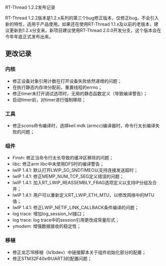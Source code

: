 RT-Thread 1.2.2发布记录

RT-Thread 1.2.2版本是1.2.x系列的第三个bug修正版本，仅修正bug，不会引入新的特性，适用于产品使用。如果还在使用RT-Thread 1.1.x及以前的老版本，建议更新到1.2.x分支来。新项目建议使用RT-Thread 2.0.0开发分支，这个版本会在今年年底正式发布出来。

## 更改记录 ##

### 内核 ###
* 修正设备对象引用计数在打开设备失败依然递增的问题；
* 在执行静态内存块分配前，重置线程的errno；
* 修正timer未打开调试选项时，无用的静态函数定义（导致编译警告）；
* 启动timer前，对timer进行强制移除；

### 工具
* 修正scons命令编译时，选择keil mdk (armcc)编译器时，命令行太长编译失败的问题；

### 组件 ###
* Finsh: 修正当命令行太长导致的缓冲区移除的问题；
* libc: 修正arm libc中未使用DFS时的编译警告；
* lwIP 1.4.1: 默认打开LWIP_SO_SNDTIMEO以支持连接发送超时；
* lwIP 1.4.1: 修正MEMP_NUM_TCP_SEG定义错误的问题；
* lwIP 1.4.1: 加入RT_LWIP_REASSEMBLY_FRAG选项定义以支持IP分组及合并；
* lwIP 1.4.1: 用户可以重新定义RT_LWIP_ETH_MTU，以修改网络中的MTU值；
* lwIP 1.4.1: 修正LWIP_NETIF_LINK_CALLBACK条件编译的问题；
* log trace: 增加log_session_lvl接口；
* log trace: log trace中的session引用更改成常量形式；
* ymodem: 增强数据接收的稳定性；

### 移植 ###
* 修正龙芯1B移植（ls1bdev）中链接脚本关于组件初始化部分的配置；
* 修正STM32F40x中UART3的配置问题；
